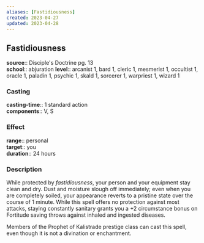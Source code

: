 ```yaml
---
aliases: [Fastidiousness]
created: 2023-04-27
updated: 2023-04-28
---
```


## Fastidiousness

**source**:: Disciple's Doctrine pg. 13  
**school**:: abjuration
**level**:: arcanist 1, bard 1, cleric 1, mesmerist 1, occultist 1, oracle 1, paladin 1, psychic 1, skald 1, sorcerer 1, warpriest 1, wizard 1

### Casting

**casting-time**:: 1 standard action  
**components**:: V, S

### Effect

**range**:: personal  
**target**:: you  
**duration**:: 24 hours

### Description

While protected by *fastidiousness*, your person and your equipment stay clean and dry. Dust and moisture slough off immediately; even when you are completely soiled, your appearance reverts to a pristine state over the course of 1 minute. While this spell offers no protection against most attacks, staying constantly sanitary grants you a +2 circumstance bonus on Fortitude saving throws against inhaled and ingested diseases.  
  
Members of the Prophet of Kalistrade prestige class can cast this spell, even though it is not a divination or enchantment.
